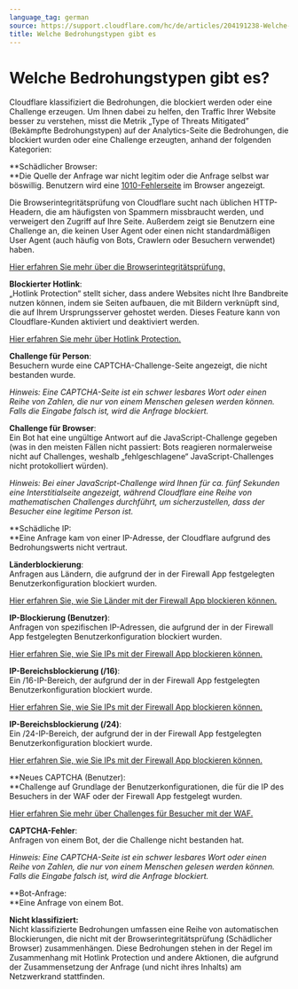 ```yaml
---
language_tag: german
source: https://support.cloudflare.com/hc/de/articles/204191238-Welche-Bedrohungstypen-gibt-es-
title: Welche Bedrohungstypen gibt es 
---
```


# Welche Bedrohungstypen gibt es? 

Cloudflare klassifiziert die Bedrohungen, die blockiert werden oder eine Challenge erzeugen. Um Ihnen dabei zu helfen, den Traffic Ihrer Website besser zu verstehen, misst die Metrik „Type of Threats Mitigated” (Bekämpfte Bedrohungstypen) auf der Analytics-Seite die Bedrohungen, die blockiert wurden oder eine Challenge erzeugten, anhand der folgenden Kategorien:

**Schädlicher Browser:  
**Die Quelle der Anfrage war nicht legitim oder die Anfrage selbst war böswillig. Benutzern wird eine [1010-Fehlerseite](https://support.cloudflare.com/hc/articles/360029779472#error1010) im Browser angezeigt.

Die Browserintegritätsprüfung von Cloudflare sucht nach üblichen HTTP-Headern, die am häufigsten von Spammern missbraucht werden, und verweigert den Zugriff auf Ihre Seite. Außerdem zeigt sie Benutzern eine Challenge an, die keinen User Agent oder einen nicht standardmäßigen User Agent (auch häufig von Bots, Crawlern oder Besuchern verwendet) haben.

[Hier erfahren Sie mehr über die Browserintegritätsprüfung.](https://support.cloudflare.com/hc/en-us/articles/200170086-What-does-the-Browser-Integrity-Check-do-)

**Blockierter Hotlink**:  
„Hotlink Protection“ stellt sicher, dass andere Websites nicht Ihre Bandbreite nutzen können, indem sie Seiten aufbauen, die mit Bildern verknüpft sind, die auf Ihrem Ursprungsserver gehostet werden. Dieses Feature kann von Cloudflare-Kunden aktiviert und deaktiviert werden.

[Hier erfahren Sie mehr über Hotlink Protection.](https://support.cloudflare.com/hc/en-us/articles/200170026)

**Challenge für Person**:  
Besuchern wurde eine CAPTCHA-Challenge-Seite angezeigt, die nicht bestanden wurde.

_Hinweis: Eine CAPTCHA-Seite ist ein schwer lesbares Wort oder einen Reihe von Zahlen, die nur von einem Menschen gelesen werden können. Falls die Eingabe falsch ist, wird die Anfrage blockiert._

**Challenge für Browser**:  
Ein Bot hat eine ungültige Antwort auf die JavaScript-Challenge gegeben (was in den meisten Fällen nicht passiert: Bots reagieren normalerweise nicht auf Challenges, weshalb „fehlgeschlagene“ JavaScript-Challenges nicht protokolliert würden).

_Hinweis: Bei einer JavaScript-Challenge wird Ihnen für_ _ca. fünf Sekunden eine Interstitialseite angezeigt, während Cloudflare eine Reihe von mathematischen Challenges durchführt, um sicherzustellen, dass der Besucher eine legitime Person ist._

**Schädliche IP:  
**Eine Anfrage kam von einer IP-Adresse, der Cloudflare aufgrund des Bedrohungswerts nicht vertraut.


**Länderblockierung**:  
Anfragen aus Ländern, die aufgrund der in der Firewall App festgelegten Benutzerkonfiguration blockiert wurden.

[Hier erfahren Sie, wie Sie Länder mit der Firewall App blockieren können.](https://support.cloudflare.com/hc/en-us/articles/217074967-How-do-I-control-access-to-my-site-)

**IP-Blockierung (Benutzer)**:  
Anfragen von spezifischen IP-Adressen, die aufgrund der in der Firewall App festgelegten Benutzerkonfiguration blockiert wurden.

[Hier erfahren Sie, wie Sie IPs mit der Firewall App blockieren können.](https://support.cloudflare.com/hc/en-us/articles/217074967-How-do-I-control-access-to-my-site-)

**IP-Bereichsblockierung (/16)**:  
Ein /16-IP-Bereich, der aufgrund der in der Firewall App festgelegten Benutzerkonfiguration blockiert wurde.

[Hier erfahren Sie, wie Sie IPs mit der Firewall App blockieren können.](https://support.cloudflare.com/hc/en-us/articles/217074967-How-do-I-control-access-to-my-site-)

**IP-Bereichsblockierung (/24)**:  
Ein /24-IP-Bereich, der aufgrund der in der Firewall App festgelegten Benutzerkonfiguration blockiert wurde.

[Hier erfahren Sie, wie Sie IPs mit der Firewall App blockieren können.](https://support.cloudflare.com/hc/en-us/articles/217074967-How-do-I-control-access-to-my-site-)

**Neues CAPTCHA (Benutzer):  
**Challenge auf Grundlage der Benutzerkonfigurationen, die für die IP des Besuchers in der WAF oder der Firewall App festgelegt wurden.

[Hier erfahren Sie mehr über Challenges für Besucher mit der WAF.](https://support.cloudflare.com/hc/en-us/articles/200172236-How-do-I-manage-whether-the-WAF-blocks-a-visitor-or-challenges-them-with-a-challenge-page-)

**CAPTCHA-Fehler**:  
Anfragen von einem Bot, der die Challenge nicht bestanden hat.

_Hinweis: Eine CAPTCHA-Seite ist ein schwer lesbares Wort oder einen Reihe von Zahlen, die nur von einem Menschen gelesen werden können. Falls die Eingabe falsch ist, wird die Anfrage blockiert._

**Bot-Anfrage:  
**Eine Anfrage von einem Bot.

**Nicht klassifiziert:**  
Nicht klassifizierte Bedrohungen umfassen eine Reihe von automatischen Blockierungen, die nicht mit der Browserintegritätsprüfung (Schädlicher Browser) zusammenhängen. Diese Bedrohungen stehen in der Regel im Zusammenhang mit Hotlink Protection und andere Aktionen, die aufgrund der Zusammensetzung der Anfrage (und nicht ihres Inhalts) am Netzwerkrand stattfinden.

